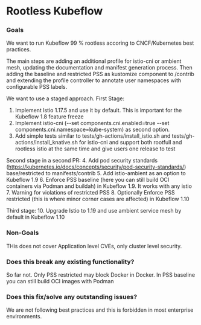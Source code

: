 # Rootless Kubeflow

### Goals

We want to run Kubeflow 99 % rootless accoring to CNCF/Kubernetes best practices.

The main steps are adding an additional profile for istio-cni or ambient mesh, updating the documentation and manifest generation process. 
Then adding the baseline and restricted PSS as kustomize component to /contrib and extending the profile controller to annotate user namespaces with configurable PSS labels.

We want to use a staged approach.
First Stage:

1. Implement Istio 1.17.5 and use it by default. This is important for the Kubeflow 1.8  feature freeze
2. Implement istio-cni (--set components.cni.enabled=true --set components.cni.namespace=kube-system) as second option.
3. Add simple tests similar to tests/gh-actions/install_istio.sh and tests/gh-actions/install_knative.sh for istio-cni and support both rootfull and rootless istio at the same time and give users one release to test

Second stage in a second PR:
4. Add pod security standards (https://kubernetes.io/docs/concepts/security/pod-security-standards/) base/restricted to manifests/contrib
5. Add istio-ambient as an option to Kubeflow 1.9
6. Enforce PSS baseline (here you can still build OCI containers via Podman and buildah) in Kubeflow 1.9. It works with any istio
7. Warning for violations of restricted PSS
8. Optionally Enforce PSS restricted (this is where minor corner cases are affected) in Kubeflow 1.10

Third stage:
10. Upgrade Istio to 1.19 and use ambient service mesh by default in Kubeflow 1.10

### Non-Goals
THis does not cover Application level CVEs, only cluster level security.

### Does this break any existing functionality?
So far not. Only PSS restricted may block Docker in Docker. In PSS baseline you can still build OCI images with Podman

### Does this fix/solve any outstanding issues?
We are not following best practices and this is forbidden in most enterprise environments.

